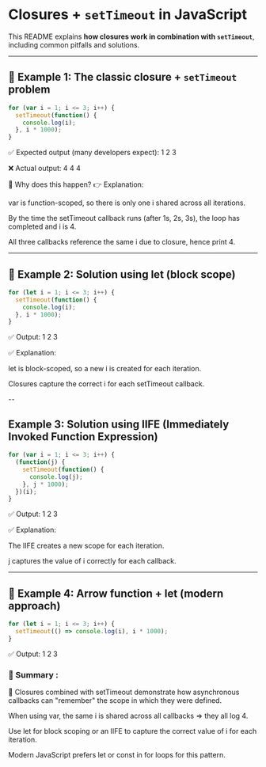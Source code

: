 # Closures + `setTimeout` in JavaScript

This README explains **how closures work in combination with `setTimeout`**, including common pitfalls and solutions.

---

## 🔹 Example 1: The classic closure + `setTimeout` problem

```javascript
for (var i = 1; i <= 3; i++) {
  setTimeout(function() {
    console.log(i);
  }, i * 1000);
}
```
✅ Expected output (many developers expect):
1
2
3

❌ Actual output:
4
4
4

🔹 Why does this happen?
👉 Explanation:

var is function-scoped, so there is only one i shared across all iterations.

By the time the setTimeout callback runs (after 1s, 2s, 3s), the loop has completed and i is 4.

All three callbacks reference the same i due to closure, hence print 4.

---

## 🔹 Example 2: Solution using let (block scope)
```javascript
for (let i = 1; i <= 3; i++) {
  setTimeout(function() {
    console.log(i);
  }, i * 1000);
}
```
✅ Output:
1
2
3

✅ Explanation:

let is block-scoped, so a new i is created for each iteration.

Closures capture the correct i for each setTimeout callback.

--

## Example 3: Solution using IIFE (Immediately Invoked Function Expression)

```javascript
for (var i = 1; i <= 3; i++) {
  (function(j) {
    setTimeout(function() {
      console.log(j);
    }, j * 1000);
  })(i);
}
```
✅ Output:
1
2
3

✅ Explanation:

The IIFE creates a new scope for each iteration.

j captures the value of i correctly for each callback.

---

## 🔹 Example 4: Arrow function + let (modern approach)
```javascript
for (let i = 1; i <= 3; i++) {
  setTimeout(() => console.log(i), i * 1000);
}
```
✅ Output:
1
2
3

### 🔹 Summary :

🔔 Closures combined with setTimeout demonstrate how asynchronous callbacks can "remember" the scope in which they were defined.

When using var, the same i is shared across all callbacks ⇒ they all log 4.

Use let for block scoping or an IIFE to capture the correct value of i for each iteration.

Modern JavaScript prefers let or const in for loops for this pattern.
